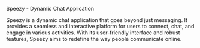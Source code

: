 Speezy - Dynamic Chat Application

Speezy is a dynamic chat application that goes beyond just messaging. It provides a seamless and interactive platform for users to connect, chat, and engage in various activities. With its user-friendly interface and robust features, Speezy aims to redefine the way people communicate online.
